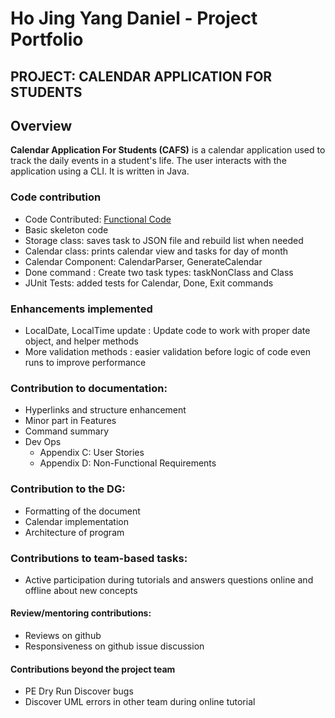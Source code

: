 # Ho Jing Yang Daniel - Project Portfolio 
## PROJECT: CALENDAR APPLICATION FOR STUDENTS

## Overview
**Calendar Application For Students (CAFS)** is a calendar application used to 
track the daily events in a student's life. The user interacts with the
application using a CLI. It is written in Java. 


### Code contribution
* Code Contributed: [Functional Code](https://nus-cs2113-ay1920s2.github.io/tp-dashboard/#search=bencotti&sort=groupTitle&sortWithin=title&since=2020-03-01&timeframe=commit&mergegroup=false&groupSelect=groupByRepos&breakdown=false)
* Basic skeleton code <br/>
* Storage class: saves task to JSON file and rebuild list when needed
* Calendar class: prints calendar view and tasks for day of month
* Calendar Component: CalendarParser, GenerateCalendar
* Done command : Create two task types: taskNonClass and Class
* JUnit Tests: added tests for Calendar, Done, Exit commands

### Enhancements implemented
* LocalDate, LocalTime update : Update code to work with proper date object, and helper methods
* More validation methods : easier validation before logic of code even runs to improve performance

### Contribution to documentation:
* Hyperlinks and structure enhancement
* Minor part in Features
* Command summary
* Dev Ops
    * Appendix C: User Stories
    * Appendix D: Non-Functional Requirements

### Contribution to the DG:
* Formatting of the document
* Calendar implementation 
* Architecture of program


### Contributions to team-based tasks:
* Active participation during tutorials and answers questions online and offline about new concepts

#### Review/mentoring contributions:
* Reviews on github
* Responsiveness on github issue discussion

#### Contributions beyond the project team
* PE Dry Run Discover bugs
* Discover UML errors in other team during online tutorial